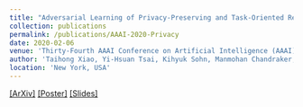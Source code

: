 ```yaml
---
title: "Adversarial Learning of Privacy-Preserving and Task-Oriented Representations"
collection: publications
permalink: /publications/AAAI-2020-Privacy
date: 2020-02-06
venue: 'Thirty-Fourth AAAI Conference on Artificial Intelligence (AAAI), <b><span style="color:red">Spotlight</span></b>'
author: 'Taihong Xiao, Yi-Hsuan Tsai, Kihyuk Sohn, Manmohan Chandraker, Ming-Hsuan Yang'
location: 'New York, USA'
---
```


[[ArXiv]](https://arxiv.org/abs/1911.10143)
[[Poster]](https://prinsphield.github.io/AAAI-2020-privacy/poster-1790.pdf)
[[Slides]](https://prinsphield.github.io/AAAI-2020-privacy/slides.pdf)


